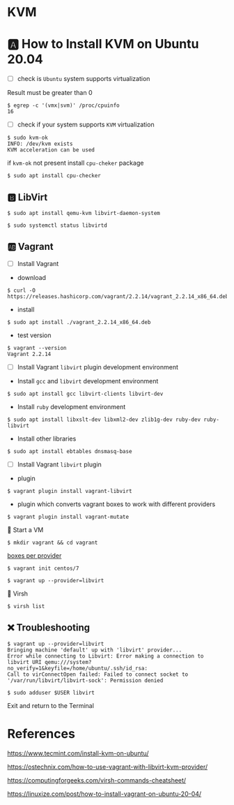 # KVM

# :a: How to Install KVM on Ubuntu 20.04


- [ ] check is `Ubuntu` system supports virtualization

Result must be greater than 0 

```
$ egrep -c '(vmx|svm)' /proc/cpuinfo
16
```

- [ ] check if your system supports `KVM` virtualization

```
$ sudo kvm-ok
INFO: /dev/kvm exists
KVM acceleration can be used
```

if `kvm-ok` not present install `cpu-cheker` package

```
$ sudo apt install cpu-checker
```

## :b: LibVirt


```
$ sudo apt install qemu-kvm libvirt-daemon-system
```

```
$ sudo systemctl status libvirtd
```

## :ab: Vagrant

- [ ] Install Vagrant

* download

```
$ curl -O https://releases.hashicorp.com/vagrant/2.2.14/vagrant_2.2.14_x86_64.deb
```

* install

```
$ sudo apt install ./vagrant_2.2.14_x86_64.deb
```

* test version

```
$ vagrant --version
Vagrant 2.2.14
```

- [ ] Install Vagrant `libvirt` plugin development environment

* Install `gcc` and `libvirt` development environment

```
$ sudo apt install gcc libvirt-clients libvirt-dev
```

* Install `ruby` development environment

```
$ sudo apt install libxslt-dev libxml2-dev zlib1g-dev ruby-dev ruby-libvirt 
```

* Install other libraries

```
$ sudo apt install ebtables dnsmasq-base
```

- [ ] Install Vagrant `libvirt` plugin

* plugin

```
$ vagrant plugin install vagrant-libvirt
```

* plugin which converts vagrant boxes to work with different providers

```
$ vagrant plugin install vagrant-mutate
```

:round_pushpin: Start a VM

```
$ mkdir vagrant && cd vagrant
```

[boxes per provider](https://app.vagrantup.com/boxes/search?provider=libvirt)


```
$ vagrant init centos/7
```


```
$ vagrant up --provider=libvirt
```

:round_pushpin: Virsh

```
$ virsh list
```


## :x: Troubleshooting

```
$ vagrant up --provider=libvirt
Bringing machine 'default' up with 'libvirt' provider...
Error while connecting to Libvirt: Error making a connection to libvirt URI qemu:///system?no_verify=1&keyfile=/home/ubuntu/.ssh/id_rsa:
Call to virConnectOpen failed: Failed to connect socket to '/var/run/libvirt/libvirt-sock': Permission denied
```

```
$ sudo adduser $USER libvirt
```

Exit and return to the Terminal


# References

https://www.tecmint.com/install-kvm-on-ubuntu/

https://ostechnix.com/how-to-use-vagrant-with-libvirt-kvm-provider/

https://computingforgeeks.com/virsh-commands-cheatsheet/

https://linuxize.com/post/how-to-install-vagrant-on-ubuntu-20-04/
